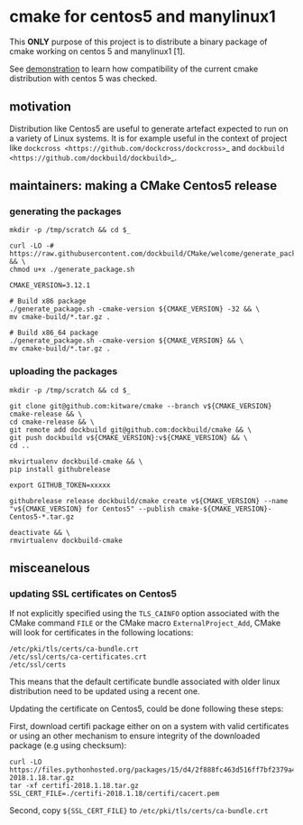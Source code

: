 cmake for centos5 and manylinux1
================================

This **ONLY** purpose of this project is to distribute a binary package of
cmake working on centos 5 and manylinux1 [1].

See [demonstration](demonstration.md) to learn how compatibility of the current
cmake distribution with centos 5 was checked.

## motivation

Distribution like Centos5 are useful to generate artefact expected to run on
a variety of Linux systems. It is for example useful in the context of project
like `dockcross <https://github.com/dockcross/dockcross>`_ and `dockbuild <https://github.com/dockbuild/dockbuild>`_.

## maintainers: making a CMake Centos5 release

### generating the packages

```console
mkdir -p /tmp/scratch && cd $_

curl -LO -# https://raw.githubusercontent.com/dockbuild/CMake/welcome/generate_package.sh && \
chmod u+x ./generate_package.sh

CMAKE_VERSION=3.12.1

# Build x86 package
./generate_package.sh -cmake-version ${CMAKE_VERSION} -32 && \
mv cmake-build/*.tar.gz .

# Build x86_64 package
./generate_package.sh -cmake-version ${CMAKE_VERSION} && \
mv cmake-build/*.tar.gz .
```

### uploading the packages

```console
mkdir -p /tmp/scratch && cd $_

git clone git@github.com:kitware/cmake --branch v${CMAKE_VERSION} cmake-release && \
cd cmake-release && \
git remote add dockbuild git@github.com:dockbuild/cmake && \
git push dockbuild v${CMAKE_VERSION}:v${CMAKE_VERSION} && \
cd ..

mkvirtualenv dockbuild-cmake && \
pip install githubrelease

export GITHUB_TOKEN=xxxxx

githubrelease release dockbuild/cmake create v${CMAKE_VERSION} --name "v${CMAKE_VERSION} for Centos5" --publish cmake-${CMAKE_VERSION}-Centos5-*.tar.gz

deactivate && \
rmvirtualenv dockbuild-cmake
```

## misceanelous

### updating SSL certificates on Centos5

If not explicitly specified using the ``TLS_CAINFO`` option associated with the CMake command ``FILE`` or
the CMake macro ``ExternalProject_Add``, CMake will look for certificates in the following locations:

```
/etc/pki/tls/certs/ca-bundle.crt
/etc/ssl/certs/ca-certificates.crt
/etc/ssl/certs
```

This means that the default certificate bundle associated with older linux distribution need to be updated
using a recent one.

Updating the certificate on Centos5, could be done following these steps:


First, download certifi package either on on a system with valid certificates or using an other mechanism to ensure
integrity of the downloaded package (e.g using checksum):

```
curl -LO https://files.pythonhosted.org/packages/15/d4/2f888fc463d516ff7bf2379a4e9a552fef7f22a94147655d9b1097108248/certifi-2018.1.18.tar.gz
tar -xf certifi-2018.1.18.tar.gz
SSL_CERT_FILE=./certifi-2018.1.18/certifi/cacert.pem
```

Second, copy `${SSL_CERT_FILE}` to `/etc/pki/tls/certs/ca-bundle.crt`



